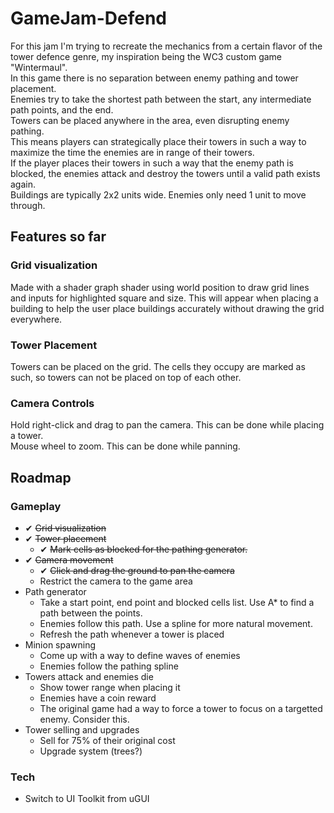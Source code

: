 # GameJam-Defend
For this jam I'm trying to recreate the mechanics from a certain flavor of the tower defence genre, my inspiration being the WC3 custom game "Wintermaul".
<br>In this game there is no separation between enemy pathing and tower placement.
<br>Enemies try to take the shortest path between the start, any intermediate path points, and the end.
<br>Towers can be placed anywhere in the area, even disrupting enemy pathing. 
<br>This means players can strategically place their towers in such a way to maximize the time the enemies are in range of their towers.
<br>If the player places their towers in such a way that the enemy path is blocked, the enemies attack and destroy the towers until a valid path exists again.
<br>Buildings are typically 2x2 units wide. Enemies only need 1 unit to move through.

## Features so far
### Grid visualization
Made with a shader graph shader using world position to draw grid lines and inputs for highlighted square and size. 
This will appear when placing a building to help the user place buildings accurately without drawing the grid everywhere.
### Tower Placement
Towers can be placed on the grid. The cells they occupy are marked as such, so towers can not be placed on top of each other.
### Camera Controls
Hold right-click and drag to pan the camera. This can be done while placing a tower.<br>
Mouse wheel to zoom. This can be done while panning.

## Roadmap
### Gameplay
- ✔ ~~Grid visualization~~
- ✔ ~~Tower placement~~
    - ✔ ~~Mark cells as blocked for the pathing generator.~~
- ✔ ~~Camera movement~~
    - ✔ ~~Click and drag the ground to pan the camera~~
    - Restrict the camera to the game area
- Path generator
    - Take a start point, end point and blocked cells list. Use A* to find a path between the points.
    - Enemies follow this path. Use a spline for more natural movement.
    - Refresh the path whenever a tower is placed
- Minion spawning
    - Come up with a way to define waves of enemies
    - Enemies follow the pathing spline
- Towers attack and enemies die
    - Show tower range when placing it
    - Enemies have a coin reward
    - The original game had a way to force a tower to focus on a targetted enemy. Consider this.
- Tower selling and upgrades
    - Sell for 75% of their original cost
    - Upgrade system (trees?)
### Tech
- Switch to UI Toolkit from uGUI